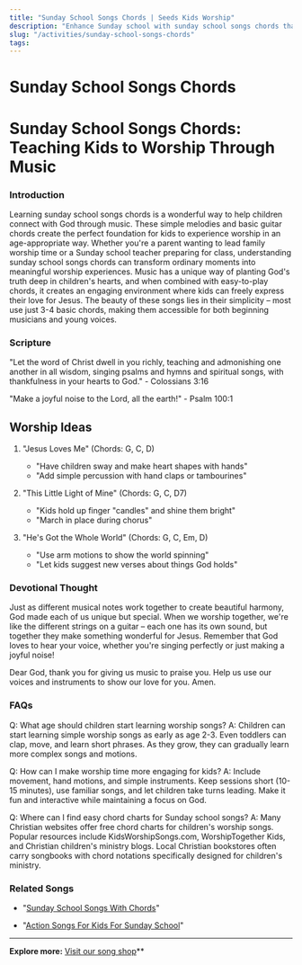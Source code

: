 ```yaml
---
title: "Sunday School Songs Chords | Seeds Kids Worship"
description: "Enhance Sunday school with sunday school songs chords that teach faith through music. Educational worship resources for children."
slug: "/activities/sunday-school-songs-chords"
tags:
---
```


# Sunday School Songs Chords

# Sunday School Songs Chords: Teaching Kids to Worship Through Music

### Introduction
Learning sunday school songs chords is a wonderful way to help children connect with God through music. These simple melodies and basic guitar chords create the perfect foundation for kids to experience worship in an age-appropriate way. Whether you're a parent wanting to lead family worship time or a Sunday school teacher preparing for class, understanding sunday school songs chords can transform ordinary moments into meaningful worship experiences. Music has a unique way of planting God's truth deep in children's hearts, and when combined with easy-to-play chords, it creates an engaging environment where kids can freely express their love for Jesus. The beauty of these songs lies in their simplicity – most use just 3-4 basic chords, making them accessible for both beginning musicians and young voices.

### Scripture
"Let the word of Christ dwell in you richly, teaching and admonishing one another in all wisdom, singing psalms and hymns and spiritual songs, with thankfulness in your hearts to God." - Colossians 3:16

"Make a joyful noise to the Lord, all the earth!" - Psalm 100:1

## Worship Ideas
1. "Jesus Loves Me" (Chords: G, C, D)
   - "Have children sway and make heart shapes with hands"
   - "Add simple percussion with hand claps or tambourines"

2. "This Little Light of Mine" (Chords: G, C, D7)
   - "Kids hold up finger "candles" and shine them bright"
   - "March in place during chorus"
   
3. "He's Got the Whole World" (Chords: G, C, Em, D)
   - "Use arm motions to show the world spinning"
   - "Let kids suggest new verses about things God holds"

### Devotional Thought
Just as different musical notes work together to create beautiful harmony, God made each of us unique but special. When we worship together, we're like the different strings on a guitar – each one has its own sound, but together they make something wonderful for Jesus. Remember that God loves to hear your voice, whether you're singing perfectly or just making a joyful noise!

Dear God, thank you for giving us music to praise you. Help us use our voices and instruments to show our love for you. Amen.

### FAQs
Q: What age should children start learning worship songs?
A: Children can start learning simple worship songs as early as age 2-3. Even toddlers can clap, move, and learn short phrases. As they grow, they can gradually learn more complex songs and motions.

Q: How can I make worship time more engaging for kids?
A: Include movement, hand motions, and simple instruments. Keep sessions short (10-15 minutes), use familiar songs, and let children take turns leading. Make it fun and interactive while maintaining a focus on God.

Q: Where can I find easy chord charts for Sunday school songs?
A: Many Christian websites offer free chord charts for children's worship songs. Popular resources include KidsWorshipSongs.com, WorshipTogether Kids, and Christian children's ministry blogs. Local Christian bookstores often carry songbooks with chord notations specifically designed for children's ministry.

### Related Songs

- "[Sunday School Songs With Chords](/activities/sunday-school-songs-with-chords/)"

- "[Action Songs For Kids For Sunday School](/activities/action-songs-for-kids-for-sunday-school/)"

---

**Explore more:** [Visit our song shop](https://seedskidsworship.com/shop)**

<!-- Schema Markup -->
<script type="application/ld+json">
{
  "@context": "https://schema.org",
  "@type": "MusicRecording",
  "name": "Sunday School Songs Chords",
  "byArtist": {
    "@type": "MusicGroup",
    "name": "Seeds Kids Worship"
  },
  "isFamilyFriendly": true,
  "url": "https://seedskidsworship.com/activities/sunday-school-songs-chords/"
}
</script>